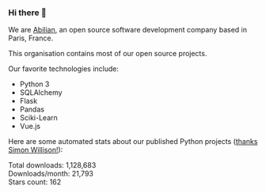 ### Hi there 👋

We are [Abilian](https://abilian.com/), an open source software development company based in Paris, France.

This organisation contains most of our open source projects.

Our favorite technologies include:

- Python 3
- SQLAlchemy
- Flask
- Pandas
- Sciki-Learn
- Vue.js

Here are some automated stats about our published Python projects
([thanks Simon Willison!][sw-post]):

<!--marker-->
Total downloads: 1,128,683<br>
Downloads/month: 21,793<br>
Stars count: 162
<!--end-->

[sw-post]: https://simonwillison.net/2020/Jul/10/self-updating-profile-readme/